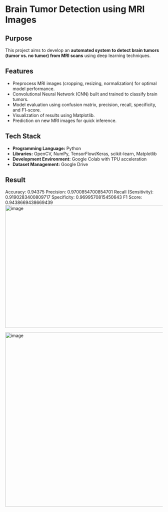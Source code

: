 # Brain Tumor Detection using MRI Images

## Purpose
This project aims to develop an **automated system to detect brain tumors (tumor vs. no tumor) from MRI scans** using deep learning techniques.

## Features
- Preprocess MRI images (cropping, resizing, normalization) for optimal model performance.
- Convolutional Neural Network (CNN) built and trained to classify brain tumors.
- Model evaluation using confusion matrix, precision, recall, specificity, and F1-score.
- Visualization of results using Matplotlib.
- Prediction on new MRI images for quick inference.

## Tech Stack
- **Programming Language:** Python  
- **Libraries:** OpenCV, NumPy, TensorFlow/Keras, scikit-learn, Matplotlib  
- **Development Environment:** Google Colab with TPU acceleration  
- **Dataset Management:** Google Drive  

## Result
Accuracy: 0.94375
Precision: 0.9700854700854701
Recall (Sensitivity): 0.9190283400809717
Specificity: 0.9699570815450643
F1 Score: 0.9438669438669439
<img width="1001" height="393" alt="image" src="https://github.com/user-attachments/assets/f7664356-d2c9-4f4d-a33f-3a88b2737203" />

<img width="692" height="558" alt="image" src="https://github.com/user-attachments/assets/e530d3e0-4ca7-4720-a4f1-93417cff43d5" />

